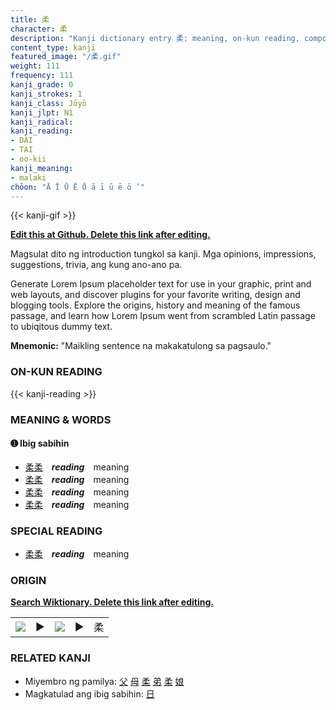 ```yaml
---
title: 柔
character: 柔
description: "Kanji dictionary entry 柔: meaning, on-kun reading, compounds, origin, related kanji"
content_type: kanji
featured_image: "/柔.gif"
weight: 111
frequency: 111
kanji_grade: 0
kanji_strokes: 1
kanji_class: Jōyō
kanji_jlpt: N1
kanji_radical: 
kanji_reading: 
- DAI
- TAI
- oo-kii
kanji_meaning:
- malaki
chōon: "Ā Ī Ū Ē Ō ā ī ū ē ō ’"
---
```

[//]: # (Don't edit the line below. Kanji animated GIF code is automatically generated.)
{{< kanji-gif >}}

[//]: # (Edit below this line.)

**[Edit this at Github. Delete this link after editing.](https://github.com/tim0g/tim/tree/main/content/kanji/柔/index.md)**

Magsulat dito ng introduction tungkol sa kanji. Mga opinions, impressions, suggestions, trivia, ang kung ano-ano pa.

Generate Lorem Ipsum placeholder text for use in your graphic, print and web layouts, and discover plugins for your favorite writing, design and blogging tools. Explore the origins, history and meaning of the famous passage, and learn how Lorem Ipsum went from scrambled Latin passage to ubiqitous dummy text.
 
**Mnemonic:** "Maikling sentence na makakatulong sa pagsaulo."

### ON-KUN READING

[//]: # (Don't edit the line below. ON-KUN READING code is automatically generated.)
{{< kanji-reading >}}

### MEANING & WORDS

#### ➊ **Ibig sabihin**
  - [柔](../柔)[柔](../柔)　***reading***　meaning
  - [柔](../柔)[柔](../柔)　***reading***　meaning
  - [柔](../柔)[柔](../柔)　***reading***　meaning
  - [柔](../柔)[柔](../柔)　***reading***　meaning

### SPECIAL READING
  - [柔](../柔)[柔](../柔)　***reading***　meaning

### ORIGIN

**[Search Wiktionary. Delete this link after editing.](https://wiktionary.org/wiki/柔)**
<table class="kanji-table"><tr><td>
<img src="60px-柔-bronze.svg.png">
</td><td>▶</td><td>
<img src="60px-柔-oracle.svg.png">
</td><td>▶</td>
<td class="kanji-origin">柔</td>
</tr></table>

### RELATED KANJI
- Miyembro ng pamilya: [父](../父) [母](../母) [柔](../柔) [弟](../弟) [柔](../柔) [娘](../娘)
- Magkatulad ang ibig sabihin: [日](../日)
